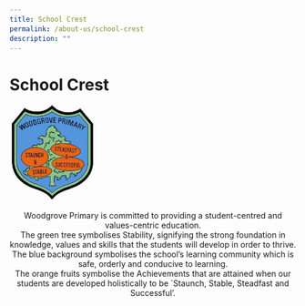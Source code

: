 ```yaml
---
title: School Crest
permalink: /about-us/school-crest
description: ""
---
```

<h1><b>School Crest</b></h1>

<img src="/images/Badge.jpg" 
     style="width:30%">

<center> Woodgrove Primary is committed to providing a student-centred and values-centric education. </center>

  

<center>The green tree symbolises Stability, signifying the strong foundation in knowledge, values and skills that the students will develop in order to thrive. </center>

  

<center> The blue background symbolises the school’s learning community which is safe, orderly and conducive to learning. </center>

  

<center> The orange fruits symbolise the Achievements that are attained when our students are developed holistically to be `Staunch,
Stable, Steadfast and Successful’. </center>